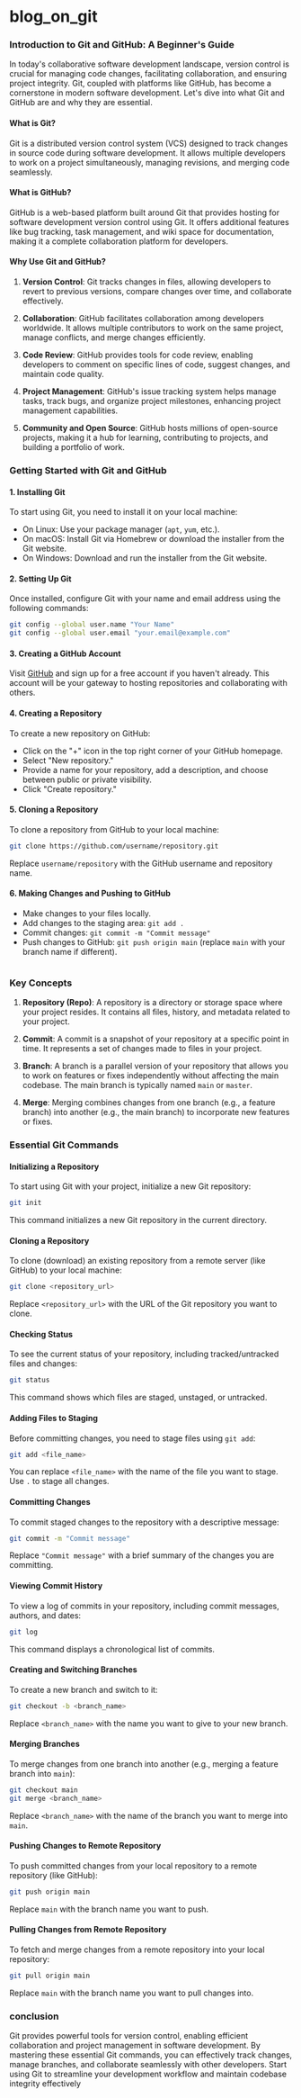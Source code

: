 # blog_on_git



### Introduction to Git and GitHub: A Beginner's Guide

In today's collaborative software development landscape, version control is crucial for managing code changes, facilitating collaboration, and ensuring project integrity. Git, coupled with platforms like GitHub, has become a cornerstone in modern software development. Let's dive into what Git and GitHub are and why they are essential.

#### What is Git?

Git is a distributed version control system (VCS) designed to track changes in source code during software development. It allows multiple developers to work on a project simultaneously, managing revisions, and merging code seamlessly.

#### What is GitHub?

GitHub is a web-based platform built around Git that provides hosting for software development version control using Git. It offers additional features like bug tracking, task management, and wiki space for documentation, making it a complete collaboration platform for developers.

#### Why Use Git and GitHub?

1. **Version Control**: Git tracks changes in files, allowing developers to revert to previous versions, compare changes over time, and collaborate effectively.

2. **Collaboration**: GitHub facilitates collaboration among developers worldwide. It allows multiple contributors to work on the same project, manage conflicts, and merge changes efficiently.

3. **Code Review**: GitHub provides tools for code review, enabling developers to comment on specific lines of code, suggest changes, and maintain code quality.

4. **Project Management**: GitHub's issue tracking system helps manage tasks, track bugs, and organize project milestones, enhancing project management capabilities.

5. **Community and Open Source**: GitHub hosts millions of open-source projects, making it a hub for learning, contributing to projects, and building a portfolio of work.

### Getting Started with Git and GitHub

#### 1. Installing Git

To start using Git, you need to install it on your local machine:
- On Linux: Use your package manager (`apt`, `yum`, etc.).
- On macOS: Install Git via Homebrew or download the installer from the Git website.
- On Windows: Download and run the installer from the Git website.

#### 2. Setting Up Git

Once installed, configure Git with your name and email address using the following commands:
```bash
git config --global user.name "Your Name"
git config --global user.email "your.email@example.com"
```

#### 3. Creating a GitHub Account

Visit [GitHub](https://github.com/) and sign up for a free account if you haven't already. This account will be your gateway to hosting repositories and collaborating with others.

#### 4. Creating a Repository

To create a new repository on GitHub:
- Click on the "+" icon in the top right corner of your GitHub homepage.
- Select "New repository."
- Provide a name for your repository, add a description, and choose between public or private visibility.
- Click "Create repository."

#### 5. Cloning a Repository

To clone a repository from GitHub to your local machine:
```bash
git clone https://github.com/username/repository.git
```
Replace `username/repository` with the GitHub username and repository name.

#### 6. Making Changes and Pushing to GitHub

- Make changes to your files locally.
- Add changes to the staging area: `git add .`
- Commit changes: `git commit -m "Commit message"`
- Push changes to GitHub: `git push origin main` (replace `main` with your branch name if different).
  ```markdown
### Key Concepts

1. **Repository (Repo)**: A repository is a directory or storage space where your project resides. It contains all files, history, and metadata related to your project.

2. **Commit**: A commit is a snapshot of your repository at a specific point in time. It represents a set of changes made to files in your project.

3. **Branch**: A branch is a parallel version of your repository that allows you to work on features or fixes independently without affecting the main codebase. The main branch is typically named `main` or `master`.

4. **Merge**: Merging combines changes from one branch (e.g., a feature branch) into another (e.g., the main branch) to incorporate new features or fixes.

### Essential Git Commands

#### Initializing a Repository

To start using Git with your project, initialize a new Git repository:
```bash
git init
```
This command initializes a new Git repository in the current directory.

#### Cloning a Repository

To clone (download) an existing repository from a remote server (like GitHub) to your local machine:
```bash
git clone <repository_url>
```
Replace `<repository_url>` with the URL of the Git repository you want to clone.

#### Checking Status

To see the current status of your repository, including tracked/untracked files and changes:
```bash
git status
```
This command shows which files are staged, unstaged, or untracked.

#### Adding Files to Staging

Before committing changes, you need to stage files using `git add`:
```bash
git add <file_name>
```
You can replace `<file_name>` with the name of the file you want to stage. Use `.` to stage all changes.

#### Committing Changes

To commit staged changes to the repository with a descriptive message:
```bash
git commit -m "Commit message"
```
Replace `"Commit message"` with a brief summary of the changes you are committing.

#### Viewing Commit History

To view a log of commits in your repository, including commit messages, authors, and dates:
```bash
git log
```
This command displays a chronological list of commits.

#### Creating and Switching Branches

To create a new branch and switch to it:
```bash
git checkout -b <branch_name>
```
Replace `<branch_name>` with the name you want to give to your new branch.

#### Merging Branches

To merge changes from one branch into another (e.g., merging a feature branch into `main`):
```bash
git checkout main
git merge <branch_name>
```
Replace `<branch_name>` with the name of the branch you want to merge into `main`.

#### Pushing Changes to Remote Repository

To push committed changes from your local repository to a remote repository (like GitHub):
```bash
git push origin main
```
Replace `main` with the branch name you want to push.

#### Pulling Changes from Remote Repository

To fetch and merge changes from a remote repository into your local repository:
```bash
git pull origin main
```
Replace `main` with the branch name you want to pull changes into.
### conclusion 

Git provides powerful tools for version control, enabling efficient collaboration and project management in software development. By mastering these essential Git commands, you can effectively track changes, manage branches, and collaborate seamlessly with other developers. Start using Git to streamline your development workflow and maintain codebase integrity effectively
